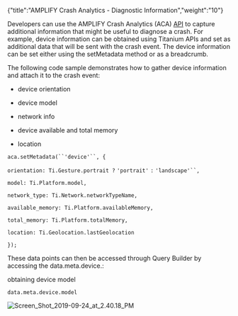 {"title":"AMPLIFY Crash Analytics - Diagnostic Information","weight":"10"}

Developers can use the AMPLIFY Crash Analytics (ACA) [API](https://docs.appcelerator.com/platform/latest/#!/api/Modules.ACA) to capture additional information that might be useful to diagnose a crash. For example, device information can be obtained using Titanium APIs and set as additional data that will be sent with the crash event. The device information can be set either using the setMetadata method or as a breadcrumb.

The following code sample demonstrates how to gather device information and attach it to the crash event:

* device orientation

* device model

* network info

* device available and total memory

* location

`aca.setMetadata(``'device'``, {`

`orientation: Ti.Gesture.portrait ?` `'portrait'` `:` `'landscape'``,`

`model: Ti.Platform.model,`

`network_type: Ti.Network.networkTypeName,`

`available_memory: Ti.Platform.availableMemory,`

`total_memory: Ti.Platform.totalMemory,`

`location: Ti.Geolocation.lastGeolocation`

`});`

These data points can then be accessed through Query Builder by accessing the data.meta.device.<property>:

obtaining device model

`data.meta.device.model`

![Screen_Shot_2019-09-24_at_2.40.18_PM](/Images/appc/download/attachments/60148830/Screen_Shot_2019-09-24_at_2.40.18_PM.png)
